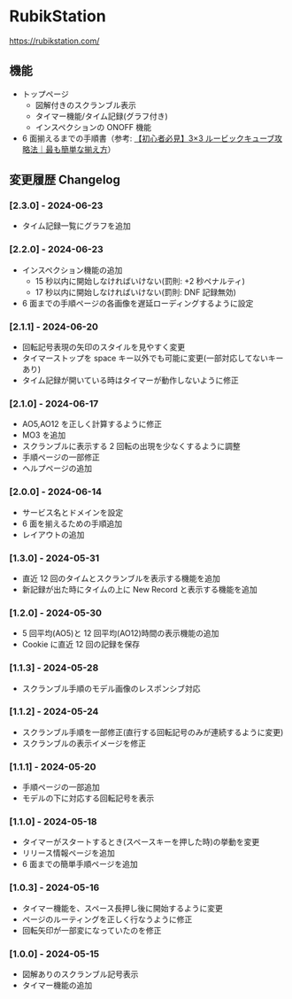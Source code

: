 # RubikStation

https://rubikstation.com/

## 機能

- トップページ
  - 図解付きのスクランブル表示
  - タイマー機能/タイム記録(グラフ付き)
  - インスペクションの ONOFF 機能
- 6 面揃えるまでの手順書（参考: [【初心者必見】3×3 ルービックキューブ攻略法｜最も簡単な揃え方](https://www.daaokacubeblog.com/1696/)）

## 変更履歴 Changelog

### [2.3.0] - 2024-06-23

- タイム記録一覧にグラフを追加

### [2.2.0] - 2024-06-23

- インスペクション機能の追加
  - 15 秒以内に開始しなければいけない(罰則: +2 秒ペナルティ)
  - 17 秒以内に開始しなければいけない(罰則: DNF 記録無効)
- 6 面までの手順ページの各画像を遅延ローディングするように設定

### [2.1.1] - 2024-06-20

- 回転記号表現の矢印のスタイルを見やすく変更
- タイマーストップを space キー以外でも可能に変更(一部対応してないキーあり)
- タイム記録が開いている時はタイマーが動作しないように修正

### [2.1.0] - 2024-06-17

- AO5,AO12 を正しく計算するように修正
- MO3 を追加
- スクランブルに表示する 2 回転の出現を少なくするように調整
- 手順ページの一部修正
- ヘルプページの追加

### [2.0.0] - 2024-06-14

- サービス名とドメインを設定
- 6 面を揃えるための手順追加
- レイアウトの追加

### [1.3.0] - 2024-05-31

- 直近 12 回のタイムとスクランブルを表示する機能を追加
- 新記録が出た時にタイムの上に New Record と表示する機能を追加

### [1.2.0] - 2024-05-30

- 5 回平均(AO5)と 12 回平均(AO12)時間の表示機能の追加
- Cookie に直近 12 回の記録を保存

### [1.1.3] - 2024-05-28

- スクランブル手順のモデル画像のレスポンシブ対応

### [1.1.2] - 2024-05-24

- スクランブル手順を一部修正(直行する回転記号のみが連続するように変更)
- スクランブルの表示イメージを修正

### [1.1.1] - 2024-05-20

- 手順ページの一部追加
- モデルの下に対応する回転記号を表示

### [1.1.0] - 2024-05-18

- タイマーがスタートするとき(スペースキーを押した時)の挙動を変更
- リリース情報ページを追加
- 6 面までの簡単手順ページを追加

### [1.0.3] - 2024-05-16

- タイマー機能を、スペース長押し後に開始するように変更
- ページのルーティングを正しく行なうように修正
- 回転矢印が一部変になっていたのを修正

### [1.0.0] - 2024-05-15

- 図解ありのスクランブル記号表示
- タイマー機能の追加
